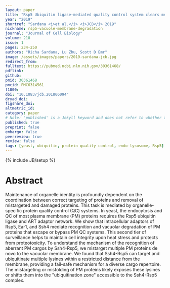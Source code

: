 ```yaml
---
layout: paper
title: "Rsp5 Ubiquitin ligase–mediated quality control system clears membrane proteins mistargeted to the vacuole membrane"
year: "2019"
shortref: "Sardana <i>et al.</i> <i>JCB</i> 2019"
nickname: rsp5-vacuole-membrane-degradation
journal: "Journal of Cell Biology"
volume: 218
issue: 1
pages: 234-250
authors: "Richa Sardana, Lu Zhu, Scott D Emr"
image: /assets/images/papers/2019-sardana-jcb.jpg
redirect_from: 
fulltext: https://pubmed.ncbi.nlm.nih.gov/30361468/
pdflink: 
github: 
pmid: 30361468
pmcid: PMC6314561
f1000: 
doi: "10.1083/jcb.201806094"
dryad_doi: 
figshare_doi: 
altmetric_id: 
category: paper
# Note: 'published' is a Jekyll keyword and does not refer to whether the paper is published, but rather to whether this Markdown should be part of the rendered site.
published: true
preprint: false
embargo: false	
peerreview: true
review: false
tags: [yeast, ubiquitin, protein quality control, endo-lysosome, Rsp5]
---
```

{% include JB/setup %}

# Abstract 

Maintenance of organelle identity is profoundly dependent on the coordination between correct targeting of proteins and removal of mistargeted and damaged proteins. This task is mediated by organelle-specific protein quality control (QC) systems. In yeast, the endocytosis and QC of most plasma membrane (PM) proteins requires the Rsp5 ubiquitin ligase and ART adaptor network. We show that intracellular adaptors of Rsp5, Ear1, and Ssh4 mediate recognition and vacuolar degradation of PM proteins that escape or bypass PM QC systems. This second tier of surveillance helps to maintain cell integrity upon heat stress and protects from proteotoxicity. To understand the mechanism of the recognition of aberrant PM cargos by Ssh4-Rsp5, we mistarget multiple PM proteins de novo to the vacuolar membrane. We found that Ssh4-Rsp5 can target and ubiquitinate multiple lysines within a restricted distance from the membrane, providing a fail-safe mechanism for a diverse cargo repertoire. The mistargeting or misfolding of PM proteins likely exposes these lysines or shifts them into the "ubiquitination zone" accessible to the Ssh4-Rsp5 complex.

